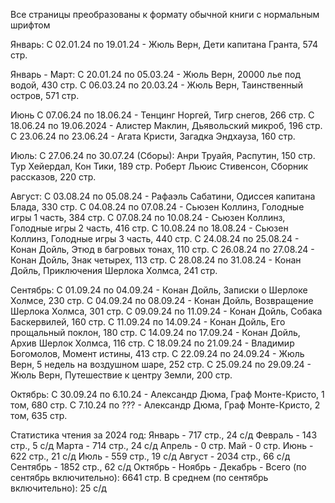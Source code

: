 Все страницы преобразованы к формату обычной книги с нормальным шрифтом

Январь:
	С 02.01.24 по 19.01.24 - Жюль Верн, Дети капитана Гранта, 574 стр.

Январь - Март:
	С 20.01.24 по 05.03.24 - Жюль Верн, 20000 лье под водой, 430 стр.
	С 06.03.24 по 20.03.24 - Жюль Верн, Таинственный остров, 571 стр.

Июнь
	С 07.06.24 по 18.06.24 - Тенцинг Норгей, Тигр снегов, 266 стр.
	С 18.06.24 по 19.06.2024 - Алистер Маклин, Дьявольский микроб, 196 стр.
	С 23.06.24 по 23.06.24 - Агата Кристи, Загадка Эндхауза, 160 стр.

Июль:
С 27.06.24 по 30.07.24 (Сборы):
	Анри Труайя, Распутин, 150 стр.
	Тур Хейердал, Кон Тики, 189 стр.
	Роберт Льюис Стивенсон, Сборник рассказов, 220 стр.

Август:
	С 03.08.24 по 05.08.24 - Рафаэль Сабатини, Одиссея капитана Блада, 330 стр.
	С 04.08.24 по 07.08.24 - Сьюзен Коллинз, Голодные игры 1 часть, 384 стр.
	С 07.08.24 по 10.08.24 - Сьюзен Коллинз, Голодные игры 2 часть, 416 стр.
	С 10.08.24 по 18.08.24 - Сьюзен Коллинз, Голодные игры 3 часть, 440 стр.
	С 24.08.24 по 25.08.24 - Конан Дойль, Этюд в багровых тонах, 110 стр.
	С 26.08.24 по 27.08.24 - Конан Дойль, Знак четырех, 113 стр.
	С 28.08.24 по 31.08.24 - Конан Дойль, Приключения Шерлока Холмса, 241 стр.

Сентябрь:
	С 01.09.24 по 04.09.24 - Конан Дойль, Записки о Шерлоке Холмсе, 230 стр.
	С 04.09.24 по 08.09.24 - Конан Дойль, Возвращение Шерлока Холмса, 301 стр.
	С 09.09.24 по 11.09.24 - Конан Дойль, Собака Баскервилей, 160 стр.
	С 11.09.24 по 14.09.24 - Конан Дойль, Его прощальный поклон, 180 стр.
	С 14.09.24 по 17.09.24 - Конан Дойль, Архив Шерлок Холмса, 116 стр.
	С 18.09.24 по 21.09.24 - Владимир Богомолов, Момент истины, 413 стр.
	С 22.09.24 по 24.09.24 - Жюль Верн, 5 недель на воздушном шаре, 252 стр.
	C 25.09.24 по 29.09.24 - Жюль Верн, Путешествие к центру Земли, 200 стр.

Октябрь:
	С 30.09.24 по 6.10.24 - Александр Дюма, Граф Монте-Кристо, 1 том, 680 стр.
	C 7.10.24 по ??? - Александр Дюма, Граф Монте-Кристо, 2 том, 635 стр.

Статистика чтения за 2024 год:
	Январь - 717 стр., 24 с/д
	Февраль - 143 стр., 5 с/д
	Марта - 714 стр., 24 с/д
	Апрель - 0 стр.
	Май - 0 стр.
	Июнь - 622 стр., 21 с/д
	Июль - 559 стр., 19 с/д
	Август - 2034 стр., 66 с/д
	Сентябрь - 1852 стр., 62 с/д
	Октябрь - 
	Ноябрь - 
	Декабрь - 
	Всего (по сентябрь включительно): 6641 стр.
	В среднем (по сентябрь включительно): 25 с/д